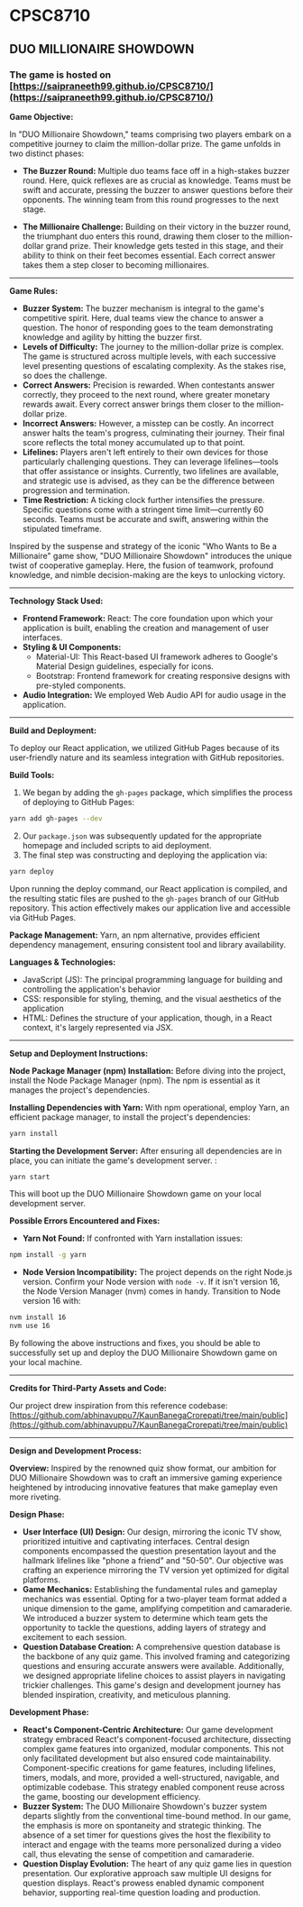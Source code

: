 
# CPSC8710

## **DUO MILLIONAIRE SHOWDOWN**
### The game is hosted on [https://saipraneeth99.github.io/CPSC8710/](https://saipraneeth99.github.io/CPSC8710/)

**Game Objective:**

In "DUO Millionaire Showdown," teams comprising two players embark on a competitive journey to claim the million-dollar prize. The game unfolds in two distinct phases:

- **The Buzzer Round:** Multiple duo teams face off in a high-stakes buzzer round. Here, quick reflexes are as crucial as knowledge. Teams must be swift and accurate, pressing the buzzer to answer questions before their opponents. The winning team from this round progresses to the next stage.

 - **The Millionaire Challenge:** Building on their victory in the buzzer round, the triumphant duo enters this round, drawing them closer to the million-dollar grand prize. Their knowledge gets tested in this stage, and their ability to think on their feet becomes essential. Each correct answer takes them a step closer to becoming millionaires.

---

**Game Rules:**

- **Buzzer System:** The buzzer mechanism is integral to the game's competitive spirit. Here, dual teams view the chance to answer a question. The honor of responding goes to the team demonstrating knowledge and agility by hitting the buzzer first.
- **Levels of Difficulty:** The journey to the million-dollar prize is complex. The game is structured across multiple levels, with each successive level presenting questions of escalating complexity. As the stakes rise, so does the challenge.
- **Correct Answers:** Precision is rewarded. When contestants answer correctly, they proceed to the next round, where greater monetary rewards await. Every correct answer brings them closer to the million-dollar prize.
- **Incorrect Answers:** However, a misstep can be costly. An incorrect answer halts the team's progress, culminating their journey. Their final score reflects the total money accumulated up to that point.
- **Lifelines:** Players aren't left entirely to their own devices for those particularly challenging questions. They can leverage lifelines—tools that offer assistance or insights. Currently, two lifelines are available, and strategic use is advised, as they can be the difference between progression and termination.
- **Time Restriction:** A ticking clock further intensifies the pressure. Specific questions come with a stringent time limit—currently 60 seconds. Teams must be accurate and swift, answering within the stipulated timeframe.

Inspired by the suspense and strategy of the iconic "Who Wants to Be a Millionaire" game show, "DUO Millionaire Showdown" introduces the unique twist of cooperative gameplay. Here, the fusion of teamwork, profound knowledge, and nimble decision-making are the keys to unlocking victory.



---

**Technology Stack Used:**

- **Frontend Framework:**  React: The core foundation upon which your application is built, enabling the creation and management of user interfaces.
- **Styling & UI Components:** 
  - Material-UI: This React-based UI framework adheres to Google's Material Design guidelines, especially for icons.
  - Bootstrap:  Frontend framework for creating responsive designs with pre-styled components.
- **Audio Integration:** We employed Web Audio API for audio usage in the application.

---

**Build and Deployment:**

To deploy our React application, we utilized GitHub Pages because of its user-friendly nature and its seamless integration with GitHub repositories.

**Build Tools:**

1. We began by adding the `gh-pages` package, which simplifies the process of deploying to GitHub Pages:

```bash
yarn add gh-pages --dev
```
2. Our `package.json` was subsequently updated for the appropriate homepage and included scripts to aid deployment.
3. The final step was constructing and deploying the application via:
```bash
yarn deploy
```
Upon running the deploy command, our React application is compiled, and the resulting static files are pushed to the `gh-pages` branch of our GitHub repository. This action effectively makes our application live and accessible via GitHub Pages.

**Package Management:** Yarn, an npm alternative, provides efficient dependency management, ensuring consistent tool and library availability.

**Languages & Technologies:**
- JavaScript (JS): The principal programming language for building and controlling the application's behavior
- CSS: responsible for styling, theming, and the visual aesthetics of the application
- HTML: Defines the structure of your application, though, in a React context, it's largely represented via JSX.

---

**Setup and Deployment Instructions:**

**Node Package Manager (npm) Installation:** Before diving into the project, install the Node Package Manager (npm). The npm is essential as it manages the project's dependencies.

**Installing Dependencies with Yarn:** With npm operational, employ Yarn, an efficient package manager, to install the project's dependencies:
```bash
yarn install
```
**Starting the Development Server:** After ensuring all dependencies are in place, you can initiate the game's development server. :
```bash
yarn start
```
This will boot up the DUO Millionaire Showdown game on your local development server.


**Possible Errors Encountered and Fixes:**

- **Yarn Not Found:** If confronted with Yarn installation issues:
```bash
npm install -g yarn
```
- **Node Version Incompatibility:** The project depends on the right Node.js version. Confirm your Node version with `node -v`. If it isn't version 16, the Node Version Manager (nvm) comes in handy. Transition to Node version 16 with:
```bash
nvm install 16
nvm use 16
```
By following the above instructions and fixes, you should be able to successfully set up and deploy the DUO Millionaire Showdown game on your local machine.

---

**Credits for Third-Party Assets and Code:** 

Our project drew inspiration from this reference codebase:
[https://github.com/abhinavuppu7/KaunBanegaCrorepati/tree/main/public](https://github.com/abhinavuppu7/KaunBanegaCrorepati/tree/main/public)

---

**Design and Development Process:**

**Overview:** Inspired by the renowned quiz show format, our ambition for DUO Millionaire Showdown was to craft an immersive gaming experience heightened by introducing innovative features that make gameplay even more riveting.

**Design Phase:**

- **User Interface (UI) Design:** Our design, mirroring the iconic TV show, prioritized intuitive and captivating interfaces. Central design components encompassed the question presentation layout and the hallmark lifelines like "phone a friend" and "50-50". Our objective was crafting an experience mirroring the TV version yet optimized for digital platforms.
- **Game Mechanics:** Establishing the fundamental rules and gameplay mechanics was essential. Opting for a two-player team format added a unique dimension to the game, amplifying competition and camaraderie. We introduced a buzzer system to determine which team gets the opportunity to tackle the questions, adding layers of strategy and excitement to each session.
- **Question Database Creation:** A comprehensive question database is the backbone of any quiz game. This involved framing and categorizing questions and ensuring accurate answers were available. Additionally, we designed appropriate lifeline choices to assist players in navigating trickier challenges. This game's design and development journey has blended inspiration, creativity, and meticulous planning.



**Development Phase:**

- **React's Component-Centric Architecture:** Our game development strategy embraced React's component-focused architecture, dissecting complex game features into organized, modular components. This not only facilitated development but also ensured code maintainability. Component-specific creations for game features, including lifelines, timers, modals, and more, provided a well-structured, navigable, and optimizable codebase. This strategy enabled component reuse across the game, boosting our development efficiency.
- **Buzzer System:** The DUO Millionaire Showdown's buzzer system departs slightly from the conventional time-bound method. In our game, the emphasis is more on spontaneity and strategic thinking. The absence of a set timer for questions gives the host the flexibility to interact and engage with the teams more personalized during a video call, thus elevating the sense of competition and camaraderie.
- **Question Display Evolution:** The heart of any quiz game lies in question presentation. Our explorative approach saw multiple UI designs for question displays. React's prowess enabled dynamic component behavior, supporting real-time question loading and production.
